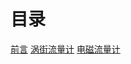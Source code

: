 
# 目录
[前言](https://github.com/zkjiang/-/blob/master/docs/sensor/%E5%89%8D%E8%A8%80.md)
[涡街流量计](https://github.com/zkjiang/-/blob/master/docs/sensor/%E6%B6%A1%E8%A1%97%E6%B5%81%E9%87%8F%E8%AE%A1.md)
[电磁流量计](https://github.com/zkjiang/-/blob/master/docs/sensor/%E7%94%B5%E7%A3%81%E6%B5%81%E9%87%8F%E8%AE%A1.md)
